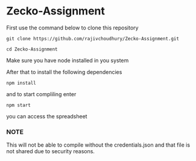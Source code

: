 # Zecko-Assignment

First use the command below to clone this repository

```
git clone https://github.com/rajivchoudhury/Zecko-Assignment.git
```
```
cd Zecko-Assignment
```
Make sure you have node installed in you system

After that to install the following dependencies

```
npm install
```

and to start compliling enter 

```
npm start
```

you can access the spreadsheet <a href="https://docs.google.com/spreadsheets/d/11VHJUxzyRzlC0Dn9gZp4OyA1pSk9b-PgScBL38LTKgg/edit?usp=sharing"></a>

### NOTE 
This will not be able to compile without the credentials.json and that file is not shared due to security reasons.
